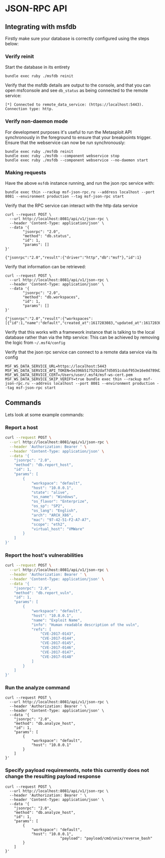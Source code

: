 # JSON-RPC API

## Integrating with msfdb
Firstly make sure your database is correctly configured using the steps below:
### Verify reinit

Start the database in its entirety

```
bundle exec ruby ./msfdb reinit
```

Verify that the msfdb details are output to the console, and that you can open msfconsole and see `db_status` as being connected to the remote service:
```
[*] Connected to remote_data_service: (https://localhost:5443). Connection type: http.
```

### Verify non-daemon mode

For development purposes it's useful to run the Metasploit API synchronously in the foreground to ensure that your breakpoints trigger. Ensure that the webservice can now be run synchronously:

```
bundle exec ruby ./msfdb reinit
bundle exec ruby ./msfdb --component webservice stop
bundle exec ruby ./msfdb --component webservice --no-daemon start
```

###  Making requests
Have the above `msfdb` instance running, and run the json rpc service with:
```
bundle exec thin --rackup msf-json-rpc.ru --address localhost --port 8081 --environment production --tag msf-json-rpc start
```

Verify that the RPC service can interact with the http data service
```
curl --request POST \
  --url http://localhost:8081/api/v1/json-rpc \
  --header 'Content-Type: application/json' \
  --data '{
        "jsonrpc": "2.0",
        "method": "db.status",
        "id": 1,
        "params": []
}'

{"jsonrpc":"2.0","result":{"driver":"http","db":"msf"},"id":1}
```

Verify that information can be retrieved:
```
curl --request POST \
  --url http://localhost:8081/api/v1/json-rpc \
  --header 'Content-Type: application/json' \
  --data '{
        "jsonrpc": "2.0",
        "method": "db.workspaces",
        "id": 1,
        "params": []
}'

{"jsonrpc":"2.0","result":{"workspaces":[{"id":1,"name":"default","created_at":1617283083,"updated_at":1617283083}]},"id":1}
```

Verify that this works with a framework instance that is talking to the local database rather than via the http service: This can be achieved by removing the logic from `~/.msf4/config`

Verify that the json rpc service can connect to a remote data service via its config
```
MSF_WS_DATA_SERVICE_URL=https://localhost:5443 MSF_WS_DATA_SERVICE_API_TOKEN=5e396b5175292daf7d5051cdabf953e16e0d789d2a6199a8021f439cc8712b043fa43eb21a14e7cc MSF_WS_DATA_SERVICE_CERT=/Users/user/.msf4/msf-ws-cert.pem MSF_WS_DATA_SERVICE_SKIP_VERIFY=true bundle exec thin --rackup msf-json-rpc.ru --address localhost --port 8081 --environment production --tag msf-json-rpc start
```

## Commands
Lets look at some example commands:

### Report a host
```bash
curl --request POST \
  --url http://localhost:8081/api/v1/json-rpc \
  --header 'Authorization: Bearer ' \
  --header 'Content-Type: application/json' \
  --data '{
	"jsonrpc": "2.0",
	"method": "db.report_host",
	"id": 1,
	"params": [
		{
			"workspace": "default",
			"host": "10.0.0.1",
			"state": "alive",
			"os_name": "Windows",
			"os_flavor": "Enterprize",
			"os_sp": "SP2",
			"os_lang": "English",
			"arch": "ARCH_X86",
			"mac": "97-42-51-F2-A7-A7",
			"scope": "eth2",
			"virtual_host": "VMWare"
		}	
	]
}'
```

### Report the host's vulnerabilities
```bash
curl --request POST \
  --url http://localhost:8081/api/v1/json-rpc \
  --header 'Authorization: Bearer ' \
  --header 'Content-Type: application/json' \
  --data '{
	"jsonrpc": "2.0",
	"method": "db.report_vuln",
	"id": 1,
	"params": [
		{
			"workspace": "default",
			"host": "10.0.0.1",
			"name": "Exploit Name",
			"info": "Human readable description of the vuln",
			"refs": [
				"CVE-2017-0143",
				"CVE-2017-0144",
				"CVE-2017-0145",
				"CVE-2017-0146",
				"CVE-2017-0147",
				"CVE-2017-0148"
			]
		}
	]
}'
```

### Run the analyze command
```
curl --request POST \
  --url http://localhost:8081/api/v1/json-rpc \
  --header 'Authorization: Bearer ' \
  --header 'Content-Type: application/json' \
  --data '{
	"jsonrpc": "2.0",
	"method": "db.analyze_host",
	"id": 1,
	"params": [
		{
			"workspace": "default",
			"host": "10.0.0.1"
		}
	]
}'
```

### Specify payload requirements, note this currently does not change the resulting payload response
```
curl --request POST \
  --url http://localhost:8081/api/v1/json-rpc \
  --header 'Authorization: Bearer ' \
  --header 'Content-Type: application/json' \
  --data '{
	"jsonrpc": "2.0",
	"method": "db.analyze_host",
	"id": 1,
	"params": [
		{
			"workspace": "default",
			"host": "10.0.0.1",
                         "payload": "payload/cmd/unix/reverse_bash"
		}
	]
}'
```
